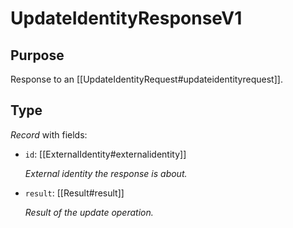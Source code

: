 # UpdateIdentityResponseV1

## Purpose

<!-- --8<-- [start:purpose] -->
Response to an [[UpdateIdentityRequest#updateidentityrequest]].
<!-- --8<-- [end:purpose] -->

## Type

<!-- --8<-- [start:type] -->
<div class="type" markdown>


*Record* with fields:

- `id`: [[ExternalIdentity#externalidentity]]

  *External identity the response is about.*

- `result`: [[Result#result]]

  *Result of the update operation.*

</div>
<!-- --8<-- [end:type] -->
